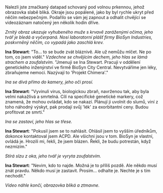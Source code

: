 Nalezli jste zmačkaný datapad schovaný pod volnou prkennou, jehož obrazovka slabě bliká. Okraje jsou popálené, jako by byl rychle ukryt před něčím nebezpečným. Podařilo se vám jej zapnout a odhalit chvějící se videozáznam natočený jen několik hodin dříve.

_Zrnitý obraz ukazuje vyhubeného muže s krvavě zaráženými očima, jeho tvář je bledá a vyčerpaná. Nosí laboratorní plášť firmy BioSyn Industries, poskvrněný něčím, co vypadá jako zaschlá krev._

**Ina Stewart**: "To... to se bude zvát bláznivě. Ale už nemůžu mlčet. Ne po tom, co jsem viděl." _Vzdechne se chvějícím dechem, jeho hlas se lámá strachem a zoufalstvím._ "Jmenuji se Ina Stewart. Pracuji v oddělení genetického inženýrství ve firmě BioSyn City Central. Nevytváříme jen léky, zbraňujeme nemoci. Nazývají to 'Projekt Chimera'."

_Ina se dívá přímo do kamery, jeho oči prosí._

**Ina Stewart**: "Vyvinuli virus, biologickou zbraň, navrženou tak, aby byla velmi nakažlivá a smrtelná. Cílí na specifické genetické markery, což znamená, že mohou ovládat, kdo se nakazí. Plánují ji uvolnit do slumů, viní z toho náhodný výskyt, pak prodají svůj 'lék' za exorbitantní ceny. Budou profitovat ze smrti."

_Ina se zastaví, jeho hlas se třese._

**Ina Stewart**: "Pokusil jsem se to nahlásit. Ohlásil jsem to vyšším úředníkům, dokonce kontaktoval jsem ACPD. Ale všichni jsou v tom. BioSyn je vlastní, ovládá je. Hrozili mi, řekli, že jsem blázen. Řekli, že budu potrestán, když nezmizím."

_Stírá slzu z oka, jeho tvář je vyryta zoufalstvím._

**Ina Stewart**: "Nevim, kdo to najde. Možná je to příliš pozdě. Ale někdo musí znát pravdu. Někdo musí je zastavit. Prosím... odhalte je. Nechte je s tím nechodit."

_Video náhle končí, obrazovka bliká a ztmavne._
